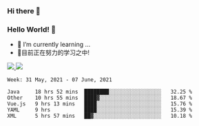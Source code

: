### Hi there 👋
### Hello World! 🙌

- 🌱 I’m currently learning ...
- 📖目前正在努力的学习之中!

<a href="https://github.com/anuraghazra/github-readme-stats">
  <img src="https://github-readme-stats.vercel.app/api?username=keyboardWithDream&show_icons=true&repo=github-readme-stats" />
</a>
<a href="https://github.com/anuraghazra/convoychat">
  <img src="https://github-readme-stats.vercel.app/api/top-langs/?username=keyboardWithDream&layout=compact&repo=convoychat" />
</a>



<!--START_SECTION:waka-->
```text
Week: 31 May, 2021 - 07 June, 2021

Java     18 hrs 52 mins  ████████░░░░░░░░░░░░░░░░░   32.25 % 
Other    10 hrs 55 mins  ████▓░░░░░░░░░░░░░░░░░░░░   18.67 % 
Vue.js   9 hrs 13 mins   ████░░░░░░░░░░░░░░░░░░░░░   15.76 % 
YAML     9 hrs           ████░░░░░░░░░░░░░░░░░░░░░   15.39 % 
XML      5 hrs 57 mins   ██▓░░░░░░░░░░░░░░░░░░░░░░   10.18 % 
```
<!--END_SECTION:waka-->
